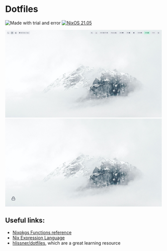 # Dotfiles
![Made with trial and error](https://img.shields.io/badge/Made%20with-trial%20and%20error-blue?style=flat-square&logo=haskell)
[![NixOS 21.05](https://img.shields.io/badge/NixOS-v21.05-blue.svg?style=flat-square&logo=NixOS&logoColor=white)](https://nixos.org)

![Clean](./hosts/unacorda/screenshots/clean.jpg)
![Login](./hosts/unacorda/screenshots/login.jpg)

## Useful links:
* [Nixpkgs Functions reference](https://nixos.org/manual/nixpkgs/stable/#chap-functions)
* [Nix Expression Language](https://nixos.org/manual/nix/stable/#ch-expression-language)
* [hlissner/dotfiles](https://github.com/hlissner/dotfiles), which are a great learning resource
